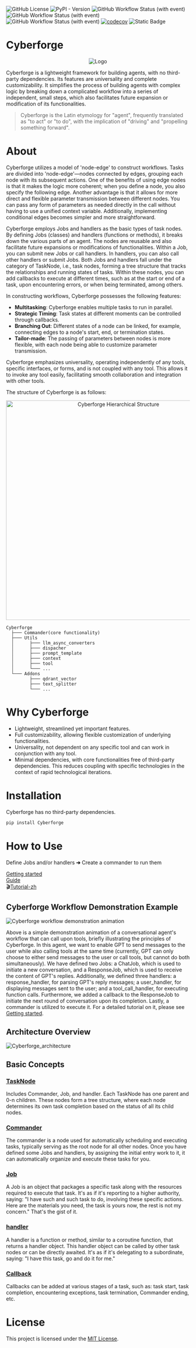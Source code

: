![GitHub License](https://img.shields.io/github/license/happyapplehorse/Cyberforge)
![PyPI - Version](https://img.shields.io/pypi/v/Cyberforge)
![GitHub Workflow Status (with event)](https://img.shields.io/github/actions/workflow/status/happyapplehorse/Cyberforge/mkdocs.yml?logo=materialformkdocs&label=docs)
![GitHub Workflow Status (with event)](https://img.shields.io/github/actions/workflow/status/happyapplehorse/Cyberforge/python-publish.yml?logo=pypi)
![GitHub Workflow Status (with event)](https://img.shields.io/github/actions/workflow/status/happyapplehorse/Cyberforge/codecov.yml?logo=pytest&label=test)
[![codecov](https://codecov.io/gh/happyapplehorse/Cyberforge/graph/badge.svg?token=01PNCN77SX)](https://codecov.io/gh/happyapplehorse/Cyberforge)
![Static Badge](https://img.shields.io/badge/dependencies-zero-brightgreen)

# Cyberforge
<p align="center">
  <img src="https://github.com/happyapplehorse/happyapplehorse-assets/blob/main/imgs/Cyberforge_logo_transparent.png" alt="Logo">
</p >

Cyberforge is a lightweight framework for building agents, with no third-party dependencies. Its features are universality and complete customizability.
It simplifies the process of building agents with complex logic by breaking down a complicated workflow into a series of independent, small steps,
which also facilitates future expansion or modification of its functionalities.

> Cyberforge is the Latin etymology for "agent", frequently translated as "to act" or "to do", with the implication of "driving" and "propelling something forward".

# About
Cyberforge utilizes a model of 'node-edge' to construct workflows. 
Tasks are divided into 'node-edge'—nodes connected by edges, grouping each node with its subsequent actions.
One of the benefits of using edge nodes is that it makes the logic more coherent; when you define a node, you also specify the following edge.
Another advantage is that it allows for more direct and flexible parameter transmission between different nodes. You can pass any form of parameters as needed directly
in the call without having to use a unified context variable. Additionally, implementing conditional edges becomes simpler and more straightforward.

Cyberforge employs Jobs and handlers as the basic types of task nodes. By defining Jobs (classes) and handlers (functions or methods), it breaks down the various parts of
an agent. The nodes are reusable and also facilitate future expansions or modifications of functionalities.
Within a Job, you can submit new Jobs or call handlers.
In handlers, you can also call other handlers or submit Jobs. Both Jobs and handlers fall under the category of TaskNode, i.e., task nodes, forming a tree structure that
tracks the relationships and running states of tasks. Within these nodes, you can add callbacks to execute at different times, such as at the start or end of a task,
upon encountering errors, or when being terminated, among others.

In constructing workflows, Cyberforge possesses the following features:
- **Multitasking**: Cyberforge enables multiple tasks to run in parallel. 
- **Strategic Timing**: Task states at different moments can be controlled through callbacks. 
- **Branching Out**: Different states of a node can be linked, for example, connecting edges to a node's start, end, or termination states. 
- **Tailor-made**: The passing of parameters between nodes is more flexible, with each node being able to customize parameter transmission.

Cyberforge emphasizes universality, operating independently of any tools, specific interfaces, or forms, and is not coupled with any tool. This allows it to invoke any
tool easily, facilitating smooth collaboration and integration with other tools.

The structure of Cyberforge is as follows:
<p align="center">
  <img src="https://raw.githubusercontent.com/happyapplehorse/happyapplehorse-assets/main/Cyberforge/Cyberforge_hierarchical_structure.png" width="600" alt="Cyberforge Hierarchical Structure">
</p>

```
Cyberforge  
  ├─── Commander(core functionality)
  ├─── Utils
  │      ├─── llm_async_converters
  │      ├─── dispacher
  │      ├─── prompt_template
  │      ├─── context
  │      ├─── tool
  │      └─── ...
  └─── Addons
         ├─── qdrant_vector
         ├─── text_splitter
         └─── ...
```

# Why Cyberforge
- Lightweight, streamlined yet important features.
- Full customizability, allowing flexible customization of underlying functionalities.
- Universality, not dependent on any specific tool and can work in conjunction with any tool.
- Minimal dependencies, with core functionalities free of third-party dependencies.
  This reduces coupling with specific technologies in the context of rapid technological iterations.

# Installation
Cyberforge has no third-party dependencies.
```bash
pip install Cyberforge
```

# How to Use
Define Jobs and/or handlers **➔** Create a commander to run them

[Getting started](https://happyapplehorse.github.io/Cyberforge/getting_started/)  
[Guide](https://happyapplehorse.github.io/Cyberforge/guide/framework/)  
🎬[Tutorial-zh](https://www.bilibili.com/video/BV1q6421c71z) 

## Cyberforge Workflow Demonstration Example
![Cyberforge workflow demonstration animation](https://raw.githubusercontent.com/happyapplehorse/happyapplehorse-assets/main/Cyberforge/Cyberforge_getting_started_animation.gif)

Above is a simple demonstration animation of a conversational agent's workflow that can call upon tools,
briefly illustrating the principles of Cyberforge.
In this agent, we want to enable GPT to send messages to the user while also calling tools at the same time (currently, GPT can only choose to either send messages to
the user or call tools, but cannot do both simultaneously).
We have defined two Jobs: a ChatJob, which is used to initiate a new conversation, and a ResponseJob, which is used to receive the content of GPT's replies.
Additionally, we defined three handlers: a response_handler, for parsing GPT's reply messages; a user_handler, for displaying messages sent to the user; and a
tool_call_handler, for executing function calls. Furthermore, we added a callback to the ResponseJob to initiate the next round of conversation upon its completion.
Lastly, a commander is utilized to execute it.
For a detailed tutorial on it, please see [Getting started](https://happyapplehorse.github.io/Cyberforge/getting_started/).

## Architecture Overview
![Cyberforge_architecture](https://raw.githubusercontent.com/happyapplehorse/happyapplehorse-assets/main/Cyberforge/Cyberforge_architecture.png)

## Basic Concepts

### [TaskNode](https://happyapplehorse.github.io/Cyberforge/guide/tasknode/)
Includes Commander, Job, and handler. Each TaskNode has one parent and 0-n children.
These nodes form a tree structure, where each node determines its own task completion
based on the status of all its child nodes.

### [Commander](https://happyapplehorse.github.io/Cyberforge/guide/commander/)
The commander is a node used for automatically scheduling and executing tasks, typically serving as the root node for all other nodes. Once you have defined some
Jobs and handlers, by assigning the initial entry work to it, it can automatically organize and execute these tasks for you.

### [Job](https://happyapplehorse.github.io/Cyberforge/guide/job/)
A Job is an object that packages a specific task along with the resources required to execute that task. It's as if it's reporting to a higher authority,
saying: "I have such and such task to do, involving these specific actions. Here are the materials you need, the task is yours now, the rest is not my concern."
That's the gist of it.

### [handler](https://happyapplehorse.github.io/Cyberforge/guide/handler/)
A handler is a function or method, similar to a coroutine function, that returns a handler object. This handler object can be called by other task nodes or can
be directly awaited. It's as if it's delegating to a subordinate, saying: "I have this task, go and do it for me."

### [Callback](https://happyapplehorse.github.io/Cyberforge/guide/callback/)
Callbacks can be added at various stages of a task, such as: task start, task completion,
encountering exceptions, task termination, Commander ending, etc.

# License
This project is licensed under the [MIT License](./LICENSE).
